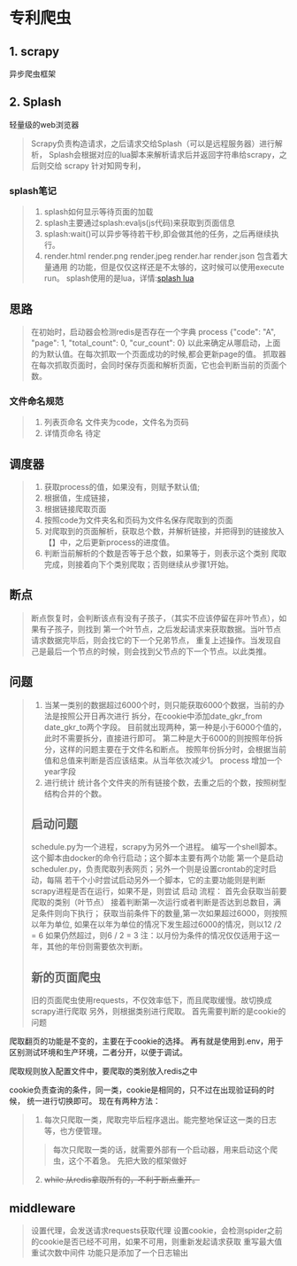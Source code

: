 # 专利爬虫
## 1. scrapy
异步爬虫框架
## 2. Splash
轻量级的web浏览器

> Scrapy负责构造请求，之后请求交给Splash（可以是远程服务器）进行解析，
> Splash会根据对应的lua脚本来解析请求后并返回字符串给scrapy，之后则交给
> scrapy
>针对知网专利，
### splash笔记
> 1. splash如何显示等待页面的加载
> 2. splash主要通过splash:evaljs(js代码)来获取到页面信息
> 3. splash:wait()可以异步等待若干秒,即会做其他的任务，之后再继续执行。
> 4. render.html render.png render.jpeg render.har render.json 包含着大量通用
> 的功能，但是仅仅这样还是不太够的，这时候可以使用execute run。
> splash使用的是lua，详情:[splash lua](https://splash.readthedocs.io/en/stable/scripting-overview.html)

## 思路
>在初始时，启动器会检测redis是否存在一个字典
>process {"code": "A", "page": 1, "total_count": 0, "cur_count": 0}
>以此来确定从哪启动，上面的为默认值。在每次抓取一个页面成功的时候,都会更新page的值。
>抓取器在每次抓取页面时，会同时保存页面和解析页面，它也会判断当前的页面个数。
### 文件命名规范
> 1. 列表页命名 文件夹为code，文件名为页码
> 2. 详情页命名 待定
## 调度器
>1. 获取process的值，如果没有，则赋予默认值;
>2. 根据值，生成链接，
>3. 根据链接爬取页面
>4. 按照code为文件夹名和页码为文件名保存爬取到的页面
>5. 对爬取到的页面解析，获取总个数，并解析链接，并把得到的链接放入【】中，之后更新process的进度值。
>6. 判断当前解析的个数是否等于总个数，如果等于，则表示这个类别
>爬取完成，则接着向下个类别爬取；否则继续从步骤1开始。

## 断点
>断点恢复时，会判断该点有没有子孩子，（其实不应该停留在非叶节点），如果有子孩子，则找到
>第一个叶节点，之后发起请求来获取数据。当叶节点请求数据完毕后，则会找它的下一个兄弟节点，
>重复上述操作。当发现自己是最后一个节点的时候，则会找到父节点的下一个节点。以此类推。
## 问题
> 1. 当某一类别的数据超过6000个时，则只能获取6000个数据，当前的办法是按照公开日再次进行
>拆分，在cookie中添加date_gkr_from date_gkr_to两个字段。
>目前就出现两种，第一种是小于6000个值的，此时不需要拆分，直接进行即可。
>第二种是大于6000的则按照年份拆分，这样的问题主要在于文件名和断点。
>按照年份拆分时，会根据当前值和总值来判断是否应该结束。从当年依次减少1。
>process 增加一个year字段
> 2. 进行统计 统计各个文件夹的所有链接个数，去重之后的个数，按照树型结构合并的个数。
>## 启动问题
>schedule.py为一个进程，scrapy为另外一个进程。
>编写一个shell脚本。这个脚本由docker的命令行启动；这个脚本主要有两个功能
>第一个是启动scheduler.py，负责爬取列表网页；另外一个则是设置crontab的定时启动，每隔
>若干个小时尝试启动另外一个脚本，它的主要功能则是判断scrapy进程是否在运行，如果不是，则尝试
>启动
>流程：
>首先会获取当前要爬取的类别（叶节点）
>接着判断第一次运行或者判断是否达到总数目，满足条件则向下执行；
>获取当前条件下的数量,第一次如果超过6000，则按照以年为单位,
>如果在以年为单位的情况下发生超过6000的情况，则以12 /2 = 6
>如果仍然超过，则6 / 2 = 3
>注：以月份为条件的情况仅仅适用于这一年，其他的年份则需要依次判断。
>
>## 新的页面爬虫
>旧的页面爬虫使用requests，不仅效率低下，而且爬取缓慢。故切换成scrapy进行爬取
>另外，则根据类别进行爬取。
>首先需要判断的是cookie的问题


爬取翻页的功能是不变的，主要在于cookie的选择。
再有就是使用到.env，用于区别测试环境和生产环境，二者分开，以便于调试。

爬取规则放入配置文件中，要爬取的类别放入redis之中

cookie负责查询的条件，同一类，cookie是相同的，只不过在出现验证码的时候，
统一进行切换即可。
现在有两种方法：
>1. 每次只爬取一类，爬取完毕后程序退出。能完整地保证这一类的日志等，也方便管理。
>>每次只爬取一类的话，就需要外部有一个启动器，用来启动这个爬虫，这个不着急。
>先把大致的框架做好
>2. ~~while 从redis拿取所有的，不利于断点重开。~~

## middleware
> 设置代理，会发送请求requests获取代理
> 设置cookie，会检测spider之前的cookie是否已经不可用，如果不可用，则重新发起请求获取
> 重写最大值重试次数中间件 功能只是添加了一个日志输出